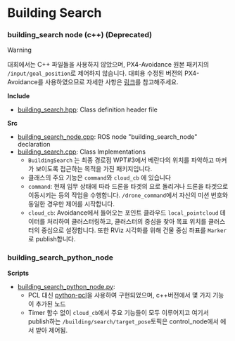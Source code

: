 # Building Search

### building_search node (c++) (Deprecated)

> [!WARNING]  
> 대회에서는 C++ 파일들을 사용하지 않았으며, PX4-Avoidance 원본 패키지의 `/input/goal_position`로 제어하지 않습니다. 대회용 수정된 버전의 PX4-Avoidance를 사용하였으므로 자세한 사항은 [링크](https://github.com/YonseiDrone/PX4-Avoidance)를 참고해주세요.

**Include**
- [building_search.hpp](./include/building_search/building_search.hpp): Class definition header file

**Src**
- [building_search_node.cpp](./src/building_search_node.cpp): ROS node "building_search_node" declaration
- [building_search.cpp](./src/building_search.cpp): Class Implementations
	- `BuildingSearch` 는 최종 경로점 WPT#3에서 베란다의 위치를 파악하고 마커가 보이도록 접근하는 목적을 가진 패키지입니다.
	- 클래스의 주요 기능은 `command`와 `cloud_cb` 에 있습니다
	- `command`: 현재 임무 상태에 따라 드론을 타겟의 요로 돌리거나 드론을 타겟으로 이동시키는 등의 작업을 수행합니다. `/drone_command`에서 자신의 미션 번호와 동일한 경우만 제어를 시작합니다.
	- `cloud_cb`: Avoidance에서 들어오는 포인트 클라우드 `local_pointcloud` 데이터를 처리하여 클러스터링하고, 클러스터의 중심을 찾아 목표 위치를 클러스터의 중심으로 설정합니다. 또한 RViz 시각화를 위해 건물 중심 좌표를 `Marker`로 publish합니다.

### building_search_python_node

**Scripts**
- [building_search_python_node.py](./scripts/building_search_python_node.py):
	- PCL 대신 [python-pcl](https://github.com/strawlab/python-pcl)을 사용하여 구현되었으며, c++버전에서 몇 가지 기능이 추가된 노드
	- Timer 함수 없이 `cloud_cb`에서 주요 기능들이 모두 이루어지고 여기서 publish하는 `/building/search/target_pose`토픽은 control_node에서 에서 받아 제어됨.